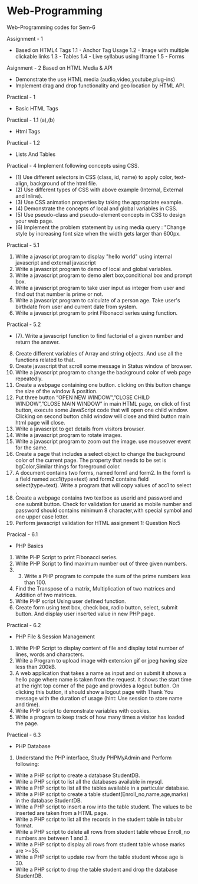 # Web-Programming
Web-Programming codes for Sem-6

Assignment - 1 
- Based on HTML4 Tags
1.1 - Anchor Tag Usage
1.2 - Image with multiple clickable links
1.3 - Tables
1.4 - Live syllabus using Iframe 
1.5 - Forms

Asignment - 2
Based on HTML Media & API
- Demonstrate the use HTML media (audio,video,youtube,plug-ins)
- Implement drag and drop functionality and geo location by HTML API.

Practical - 1
- Basic HTML Tags

Practical - 1.1 (a),(b)
- Html Tags

Practical - 1.2
- Lists And Tables

Practical - 4
Implement following concepts using CSS.
- (1) Use different selectors in CSS (class, id, name) to apply color, text-align, background of the html file.
- (2) Use different types of CSS with above example (Internal, External and Inline).
- (3) Use CSS animation properties by taking the appropriate example.
- (4) Demonstrate the concepts of local and global variables in CSS.
- (5) Use pseudo-class and pseudo-element concepts in CSS to design your web page.
- (6) Implement the problem statement by using media query : "Change style by increasing font size when the width gets larger than 600px.

Practical - 5.1
1. Write a javascript program to display "hello world" using internal javascript and external javascript
2. Write a javascript program to demo of local and global variables.
3. Write a javascript program to demo alert box,conditional box and prompt box.
4. Write a javascript program to take user input as integer from user and find out that number is prime or not.
5. Write a javascript program to calculate of a person age. Take user's birthdate from user and current date from system.
6. Write a javascript program to print Fibonacci series using function.

Practical - 5.2
- (7). Write a javascript function to find factorial of a given number and return the answer.
8. Create different variables of Array and string objects. And use all the functions related to that.
9. Create javascript that scroll some message in Status window of browser.
10. Write a javascript program to change the background color of web page repeatedly.
11. Create a webpage containing one button. clicking on this button change the size of the window & position.
12. Put three button “OPEN NEW WINDOW”,”CLOSE CHILD WINDOW”,”CLOSE MAIN WINDOW” in main HTML page, on click of first button, execute some JavaScript code that will open one child window. Clicking on second button child window will close and third button main html page will close.
13. Write a javascript to get details from visitors browser.
14. Write a javascript program to rotate images.
15. Write a javascript program to zoom out the image. use mouseover event for the same. 
16. Create a page that includes a select object to change the background color of the current page.
The property that needs to be set is bgColor,Similar things for foreground color.
17. A document contains two forms, named form1 and form2. In the form1 is a field named
acc1(type=text) and form2 contains field select(type=text). Write a program that will copy
values of acc1 to select .
18. Create a webpage contains two textbox as userid and password and one submit button. Check
for validation for userid as mobile number and password should contains minimum 8
character,with special symbol and one upper case letter.
19. Perform javascript validation for HTML assignment 1: Question No:5

Pracical - 6.1
- PHP Basics
1) Write PHP Script to print Fibonacci series.
2) Write PHP Script to find maximum number out of three given numbers.
3) 3) Write a PHP program to compute the sum of the prime numbers less than 100.
4) Find the Transpose of a matrix, Multiplication of two matrices and Addition of two matrices.
5) Write PHP script Using user defined function.
6) Create form using text box, check box, radio button, select, submit button. And display user inserted value in new PHP page.

Practical - 6.2 
- PHP File & Session Management
1) Write PHP Script to display content of file and display total number of lines, words and characters.
2) Write a Program to upload image with extension gif or jpeg having size less than 200kB.
3) A web application that takes a name as input and on submit it shows a hello page where name is taken from the request. It shows the start time at the right top corner of the page and provides a logout button. On clicking this button, it should show a logout page with Thank You message with the duration of usage (hint: Use session to store name and time).
4) Write PHP script to demonstrate variables with cookies.
5) Write a program to keep track of how many times a visitor has loaded the page.

Practical - 6.3
- PHP Database
1) Understand the PHP interface, Study PHPMyAdmin and Perform following: 
- Write a PHP script to create a database StudentDB.
- Write a PHP script to list all the databases available in mysql.
- Write a PHP script to list all the tables available in a particular database.
- Write a PHP script to create a table student(Enroll_no,name,age,marks) in the database StudentDB.
- Write a PHP script to insert a row into the table student. The values to be inserted are taken from a HTML page.
- Write a PHP script to list all the records in the student table in tabular format.
- Write a PHP script to delete all rows from student table whose Enroll_no numbers are between 1 and 3.
- Write a PHP script to display all rows from student table whose marks are >=35.
- Write a PHP script to update row from the table student whose age is 30.
- Write a PHP script to drop the table student and drop the database StudentDB.
